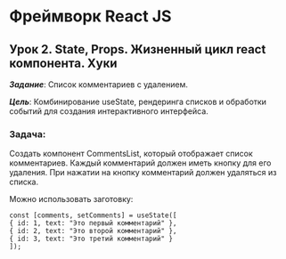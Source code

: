 # Фреймворк React JS

## Урок 2. State, Props. Жизненный цикл react компонента. Хуки

***Задание***: Список комментариев с удалением.

***Цель***: Комбинирование useState, рендеринга списков и обработки событий для создания интерактивного интерфейса.

### Задача:

Создать компонент CommentsList, который отображает список комментариев. Каждый комментарий должен иметь кнопку для его удаления. При нажатии на кнопку комментарий должен удаляться из списка.

Можно использовать заготовку:

```
const [comments, setComments] = useState([
{ id: 1, text: "Это первый комментарий" },
{ id: 2, text: "Это второй комментарий" },
{ id: 3, text: "Это третий комментарий" }
]);
```
